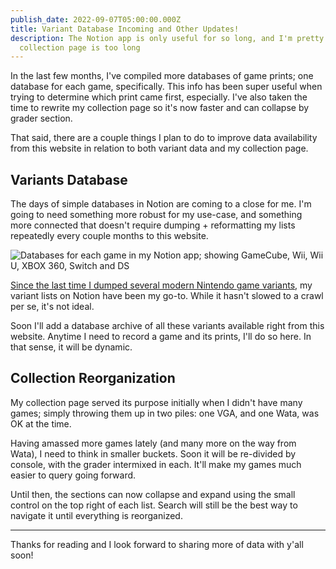 ```yaml
---
publish_date: 2022-09-07T05:00:00.000Z
title: Variant Database Incoming and Other Updates!
description: The Notion app is only useful for so long, and I'm pretty sure the
  collection page is too long
---
```

In the last few months, I've compiled more databases of game prints; one database for each game, specifically. This info has been super useful when trying to determine which print came first, especially. I've also taken the time to rewrite my collection page so it's now faster and can collapse by grader section.

That said, there are a couple things I plan to do to improve data availability from this website  in relation to both variant data and my collection page.

## Variants Database

The days of simple databases in Notion are coming to a close for me. I'm going to need something more robust for my use-case, and something more connected that doesn't require dumping + reformatting my lists repeatedly every couple months to this website.

![Databases for each game in my Notion app; showing GameCube, Wii, Wii U, XBOX 360, Switch and DS](/uploads/screen-shot-2022-09-07-at-2.34.41-pm.png)

[Since the last time I dumped several modern Nintendo game variants](https://www.afew.games/essays/a-random-ntsc-u-c-modern-nintendo-game-variant-list), my variant lists on Notion have been my go-to. While it hasn't slowed to a crawl per se, it's not ideal.  

Soon I'll add a database archive of all these variants available right from this website. Anytime I need to record a game and its prints, I'll do so here. In that sense, it will be dynamic.

## Collection Reorganization

My collection page served its purpose initially when I didn't have many games; simply throwing them up in two piles: one VGA, and one Wata, was OK at the time.

Having amassed more games lately (and many more on the way from Wata), I need to think in smaller buckets. Soon it will be re-divided by console, with the grader intermixed in each. It'll make my games much easier to query going forward.

Until then, the sections can now collapse and expand using the small control on the top right of each list. Search will still be the best way to navigate it until everything is reorganized.

---

Thanks for reading and I look forward to sharing more of data with y'all soon!
